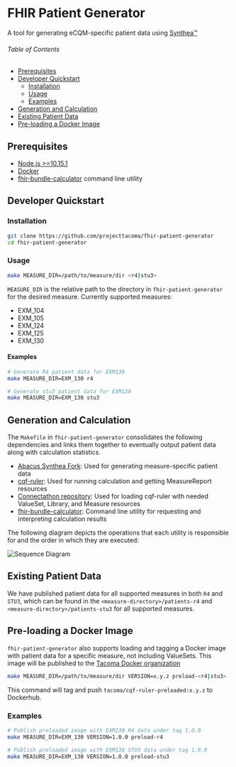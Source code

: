 # FHIR Patient Generator

A tool for generating eCQM-specific patient data using [Synthea&trade;](https://github.com/synthetichealth/synthea)

###### Table of Contents

* [Prerequisites](#prerequisites)
* [Developer Quickstart](#developer-quickstart)
  * [Installation](#installation)
  * [Usage](#usage)
  * [Examples](#examples)
* [Generation and Calculation](#generation-and-calculation)
* [Existing Patient Data](#existing-patient-data)
* [Pre-loading a Docker Image](#pre-loading-a-docker-image)

## Prerequisites
* [Node.js >=10.15.1](https://nodejs.org/en/)
* [Docker](https://www.docker.com/)
* [fhir-bundle-calculator](https://github.com/projecttacoma/fhir-bundle-calculator#installation-with-npm) command line utility

## Developer Quickstart

### Installation

``` bash
git clone https://github.com/projecttacoma/fhir-patient-generator
cd fhir-patient-generator
```

### Usage

``` bash
make MEASURE_DIR=/path/to/measure/dir <r4|stu3>
```

`MEASURE_DIR` is the relative path to the directory in `fhir-patient-generator` for the desired measure. Currently supported measures:

* EXM_104
* EXM_105
* EXM_124
* EXM_125
* EXM_130

#### Examples

``` bash
# Generate R4 patient data for EXM130
make MEASURE_DIR=EXM_130 r4

# Generate stu3 patient data for EXM130
make MEASURE_DIR=EXM_130 stu3
```

## Generation and Calculation

The `Makefile` in `fhir-patient-generator` consolidates the following dependencies and links them together to eventually output patient data along with calculation statistics.

* [Abacus Synthea Fork](https://github.com/projecttacoma/synthea): Used for generating measure-specific patient data
* [cqf-ruler](https://github.com/DBCG/cqf-ruler): Used for running calculation and getting MeasureReport resources
* [Connectathon repository](https://github.com/DBCG/connectathon): Used for loading cqf-ruler with needed ValueSet, Library, and Measure resources
* [fhir-bundle-calculator](https://github.com/projecttacoma/fhir-bundle-calculator): Command line utility for requesting and interpreting calculation results

The following diagram depicts the operations that each utility is responsible for and the order in which they are executed:

![Sequence Diagram](https://mermaid.ink/img/eyJjb2RlIjoic2VxdWVuY2VEaWFncmFtXG5wYXJ0aWNpcGFudCBTIGFzIFN5bnRoZWFcbnBhcnRpY2lwYW50IGZwZyBhcyBmaGlyLXBhdGllbnQtZ2VuZXJhdG9yXG5wYXJ0aWNpcGFudCBmYmMgYXMgZmhpci1idW5kbGUtY2FsY3VsYXRvclxucGFydGljaXBhbnQgQyBhcyBjcWYtcnVsZXJcblxuZnBnIC0-PiBDOiBzdGFydCBkb2NrZXIgY29udGFpbmVyXG5mcGcgLT4-IEM6IFBPU1QgVmFsdWVTZXQsIExpYnJhcnksIE1lYXN1cmUgcmVzb3VyY2VzXG5mcGcgLT4-IFM6IGdlbmVyYXRlIG1lYXN1cmUtc3BlY2lmaWMgcGF0aWVudHNcblMgLT4-IFM6IHdyaXRlIEZISVIgYnVuZGxlcyB0byBvdXRwdXQgZGlyZWN0b3J5XG5mcGcgLT4-IGZiYzogcnVuIGNhbGN1bGF0aW9uIG9uIGJ1bmRsZXMgaW4gU3ludGhlYSBvdXRwdXQgZGlyZWN0b3J5XG5cbmxvb3AgZm9yIGVhY2ggYnVuZGxlXG5mYmMgLT4-IEM6IFBPU1QgYnVuZGxlXG5DIC0-PiBmYmM6IHJlc3BvbmQgd2l0aCBjcmVhdGVkIHJlc291cmNlc1xuZmJjIC0-PiBmYmM6IHBhcnNlIHJlc3BvbnNlIGZvciBwYXRpZW50IElEXG5mYmMgLT4-IEM6IEdFVCAvJGV2YWx1YXRlLW1lYXN1cmUgZm9yIHBhdGllbnRcbkMgLT4-IGZiYzogcmVzcG9uZCB3aXRoIGluZGl2aWR1YWwgTWVhc3VyZVJlcG9ydFxuZmJjIC0-PiBmcGc6IHdyaXRlIE1lYXN1cmVSZXBvcnQgdG8gZGlza1xuXG5hbHQgaXMgbnVtZXJhdG9yXG5mYmMgLT4-IGZwZzogd3JpdGUgYnVuZGxlIHRvIFwibnVtZXJhdG9yXCIgZGlyZWN0b3J5XG5lbHNlIGlzIGRlbm9taW5hdG9yXG5mYmMgLT4-IGZwZzogd3JpdGUgYnVuZGxlIHRvIFwiZGVub21pbmF0b3JcIiBkaXJlY3RvcnlcbmVsc2UgaXMgaW5pdGlhbCBwb3B1bGF0aW9uXG5mYmMgLT4-IGZwZzogd3JpdGUgYnVuZGxlIHRvIFwiaXBvcFwiIGRpcmVjdG9yeVxuZWxzZSBpcyBubyBwb3B1bGF0aW9uXG5mYmMgLT4-IGZwZzogd3JpdGUgYnVuZGxlIHRvIFwibm9uZVwiIGRpcmVjdG9yeVxuZW5kXG5lbmRcblxuZmJjIC0-PiBDOiBHRVQgLyRldmFsdWF0ZS1tZWFzdXJlIGZvciBhbGwgcGF0aWVudHNcbkMgLT4-IGZiYzogcmVzcG9uZCB3aXRoIHBhdGllbnQtbGlzdCBNZWFzdXJlUmVwb3J0XG5mYmMgLT4-IGZwZzogd3JpdGUgcGF0aWVudC1saXN0IE1lYXN1cmVSZXBvcnQgdG8gZGlza1xuIiwibWVybWFpZCI6eyJ0aGVtZSI6ImRlZmF1bHQifX0)

## Existing Patient Data

We have published patient data for all supported measures in both `R4` and `STU3`, which can be found in the `<measure-directory>/patients-r4` and `<measure-directory>/patients-stu3` for all supported measures.

## Pre-loading a Docker Image

`fhir-patient-generator` also supports loading and tagging a Docker image with patient data for a specific measure, not including ValueSets. This image will be published to the [Tacoma Docker organization](https://hub.docker.com/r/tacoma/cqf-ruler-preloaded/tags)

``` bash
make MEASURE_DIR=/path/to/measure/dir VERSION=x.y.z preload-<r4|stu3>
```

This command will tag and push `tacoma/cqf-ruler-preloaded:x.y.z` to Dockerhub.

### Examples

``` bash
# Publish preloaded image with EXM130 R4 data under tag 1.0.0
make MEASURE_DIR=EXM_130 VERSION=1.0.0 preload-r4

# Publish preloaded image with EXM130 STU3 data under tag 1.0.0
make MEASURE_DIR=EXM_130 VERSION=1.0.0 preload-stu3
```
